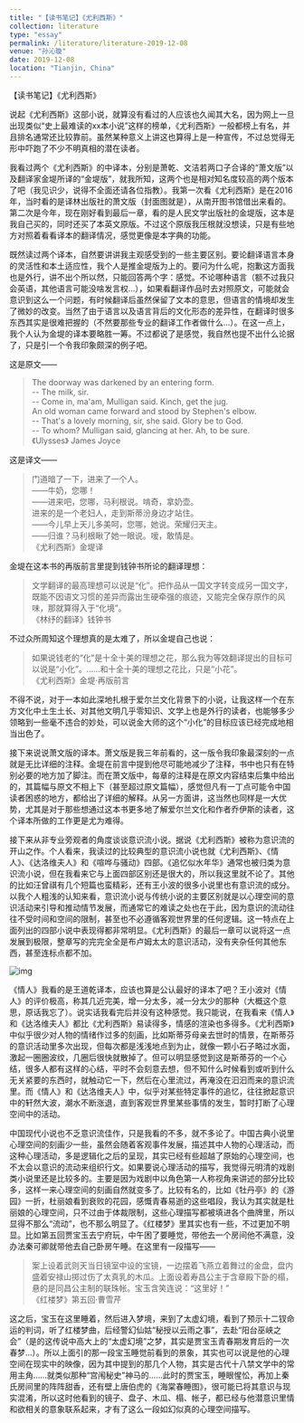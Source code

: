 ```yaml
---
title: "【读书笔记】《尤利西斯》"
collection: literature
type: "essay"
permalink: /literature/literature-2019-12-08
venue: "孙沁璇"
date: 2019-12-08
location: "Tianjin, China"
---
```


【读书笔记】《尤利西斯》

说起《尤利西斯》这部小说，就算没有看过的人应该也久闻其大名，因为网上一旦出现类似“史上最难读的xx本小说”这样的榜单，《尤利西斯》一般都榜上有名，并且排名通常还比较靠前。虽然某种意义上讲这也算得上是一种宣传，不过总觉得无形中吓跑了不少不明真相的潜在读者。

我看过两个《尤利西斯》的中译本，分别是萧乾、文洁若两口子合译的“萧文版”以及翻译家金堤所译的“金堤版”，就我所知，这两个也是相对知名度较高的两个版本了吧（我见识少，说得不全面还请各位指教）。我第一次看《尤利西斯》是在2016年，当时看的是译林出版社的萧文版（封面图就是），从南开图书馆借出来看的。第二次是今年，现在刚好看到最后一章，看的是人民文学出版社的金堤版，这本是我自己买的，同时还买了本英文原版。不过这个原版我压根就没想读，只是有些地方对照着看看译本的翻译情况，感觉更像是本字典的功能。

既然读过两个译本，自然要讲讲我主观感受到的一些主要区别。要论翻译语言本身的灵活性和本土适应性，我个人是推金堤版为上的。要问为什么呢，抱歉这方面我也是外行，讲不出个所以然，只能回答两个字：感觉。不论哪种语言（额不过我只会英语，其他语言可能没啥发言权…），如果看翻译作品时去对照原文，可能就会意识到这么一个问题，有时候翻译后虽然保留了文本的意思，但语言的情境却发生了微妙的改变。当然了由于语言以及语言背后的文化形态的差异性，在翻译时很多东西其实是很难把握的（不然要那些专业的翻译工作者做什么…）。在这一点上，我个人认为金堤的译本要略胜一筹。不过都说了是感觉，我自然也提不出什么论据了，只是引一个令我印象颇深的例子吧。

这是原文——

>The doorway was darkened by an entering form. <br>
-- The milk, sir. <br>
-- Come in, ma'am, Mulligan said. Kinch, get the jug. <br>
An old woman came forward and stood by Stephen's elbow. <br>
-- That's a lovely morning, sir, she said. Glory be to God. <br>
-- To whom? Mulligan said, glancing at her. Ah, to be sure. <br>
《Ulysses》 James Joyce

这是译文——

>门道暗了一下，进来了一个人。<br>
——牛奶，您哪！<br>
——进来吧，您哪，马利根说。啃奇，拿奶壶。<br>
进来的是一个老妇人，走到斯蒂汾身边才站住。<br>
——今儿早上天儿多美呵，您哪，她说。荣耀归天主。<br>
——归谁？马利根瞅了她一眼说。嗳，敢情是。<br>
《尤利西斯》金堤译

金堤在这本书的再版前言里提到钱钟书所论的翻译理想：

>文学翻译的最高理想可以说是“化”。把作品从一国文字转变成另一国文字，既能不因语文习惯的差异而露出生硬牵强的痕迹，又能完全保存原作的风味，那就算得入于“化境”。<br>
《林纾的翻译》钱钟书

不过众所周知这个理想真的是太难了，所以金堤自己也说：

>如果说钱老的“化”是十全十美的理想之花，那么我为等效翻译提出的目标可以说是“小化”。……和十全十美的理想之花比，只是“小花”。<br>
《尤利西斯》金堤·再版前言

不得不说，对于一本如此深地扎根于爱尔兰文化背景下的小说，让我这样一个在东方文化中土生土长、对其他文明几乎零知识、文学上也是外行的读者，也能够多少领略到一些毫不违合的妙处，可以说金大师的这个“小化”的目标应该已经完成地相当出色了。

接下来说说萧文版的译本。萧文版是我三年前看的，这一版令我印象最深刻的一点就是无比详细的注释。金堤在前言中提到他尽可能地减少了注释，书中也只有在特别必要的地方加了脚注。而在萧文版中，每章的注释是在原文内容结束后集中给出的，其篇幅与原文不相上下（甚至超过原文篇幅），感觉但凡有一丁点可能令中国读者困惑的地方，都给出了详细的解释。从另一方面讲，这当然也同样是一大优势，尤其是对于那些想通过这本书更多地了解爱尔兰文化和作者乔伊斯的读者，这个译本所做的工作更是尤为难得。

接下来从非专业旁观者的角度谈谈意识流小说。据说《尤利西斯》被称为意识流的开山之作。个人看来，我读过的比较典型的意识流小说也就《尤利西斯》、《情人》、《达洛维夫人》和《喧哗与骚动》四部。《追忆似水年华》通常也被归类为意识流小说，但在我看来它与上面四部区别还是很大的，所以我这里就不论了。其他的比如汪曾祺有几个短篇也蛮精彩，还有王小波的很多小说里也有意识流的成分。以我个人粗浅的认知来看，意识流小说与传统小说的主要区别就是以心理空间的意识活动来引导和推动情节发展，而通常它的难读之处也在于此，因为意识的流动往往不受时间和空间的限制，甚至也不必遵循客观世界里的任何逻辑。这一特点在上面列出的四部小说中表现得都非常明显。《尤利西斯》的最后一章可以说将这一点发展到极限，整章写的完完全全是布卢姆太太的意识活动，没有夹杂任何其他东西，甚至连标点都不加。

![img](https://sunqinxuan.github.io/images/literature-2019-12-08-img1.webp)

《情人》我看的是王道乾译本，应该也算是公认最好的译本了吧？王小波对《情人》的评价极高，称其几近完美，增一分太多，减一分太少的那种（大概这个意思，原话我忘了）。说实话我看完后并没有这种感觉。我只能说，在我看来《情人》和《达洛维夫人》都比《尤利西斯》易读得多，情感的渲染也多得多。《尤利西斯》中似乎很少对人物的情绪作过多的刻画，比如斯蒂芬母亲去世时的情景，在斯蒂芬的意识活动里多次出现，但每次都是浅浅地点到为止，就像一颗小石子略过水面，激起一圈圈波纹，几圈后很快就散掉了。但可以明显感觉到这是斯蒂芬的一个心结，很多人都有这样的心结，平时不会刻意去想，但不知什么时候看到或听到什么无关紧要的东西时，就触动它一下，然后在心里流过，再淹没在汩汩而来的意识流里。而《情人》和《达洛维夫人》中，似乎对某些特定事件的追忆，往往掀起意识中的轩然大波，潮水不断涨退，直到客观世界里某些事情的发生，暂时打断了心理空间中的活动。

中国现代小说也不乏意识流佳作，只是我看的不多，就不多论了。中国古典小说里心理空间的刻画少一些，虽然会随着客观事件发展，描述其中人物的心理活动，而这种心理活动，多是逻辑化之后的呈现，其实已经有些超越了原始的心理空间，也不太会以意识的流动来组织行文。如果要说心理活动的描写，我觉得元明清的戏剧类小说里还是比较多的。主要是因为戏剧中以角色第一人称视角来讲述的部分比较多，这样一来心理空间的刻画自然就变多了。比较有名的，比如《牡丹亭》的《游园》一折，杜丽娘看到衰败的花园，感慨青春易逝的这些唱段，我认为其实就是杜丽娘的心理空间，只不过由于体裁限制，这些心理描写都被填进各个曲牌里，所以显得不那么“流动”，也不那么明显了。《红楼梦》里其实也有一些，不过更加不明显。比如第五回贾宝玉去宁府玩，中午困了要睡觉，带他去一个房间他不满意，没办法秦可卿就带他去自己卧房午睡。在这里有一段描写——

>案上设着武则天当日镜室中设的宝镜，一边摆着飞燕立着舞过的金盘，盘内盛着安禄山掷过伤了太真乳的木瓜。上面设着寿昌公主于含章殿下卧的榻，悬的是同昌公主制的联珠帐。宝玉含笑连说：“这里好！”<br>
《红楼梦》第五回·曹雪芹

这之后，宝玉在这里睡着，然后进入梦境，来到了太虚幻境，看到了预示十二钗命运的判词，听了红楼梦曲，后经警幻仙姑“秘授以云雨之事”，去赴“阳台巫峡之会”（是的这传说中高大上的“太虚幻境”之梦，其实是贾宝玉青春期发育后的一次春梦…）。所以上面引的那一段宝玉睡觉前看到的景象，其实也可以说是他的心理空间在现实中的映像，因为其中提到的那几个人物，其实是古代十八禁文学中的常用主角……就类似那种“宫闱秘史”神马的……此时的贾宝玉，睡眼惺忪，再加上秦氏房间里的阵阵甜香，还有壁上唐伯虎的《海棠春睡图》，很可能已将其意识与现实混淆，所以这时他看到的镜子、盘子、木瓜、榻、帐子，都已经与他潜意识里情和欲相关的意象联系起来，才有了这么一段如幻似真的心理空间描写。

